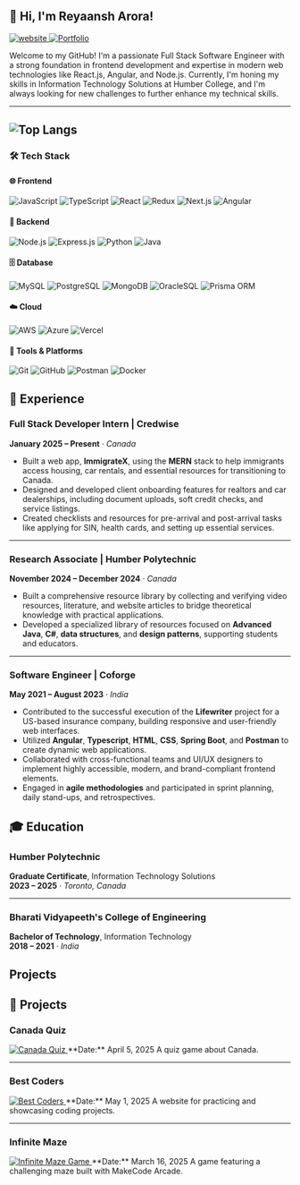 ## 👋 Hi, I'm Reyaansh Arora!
<p>
<a href="https://reyaansharora26.github.io/reyaansharora26github.io/" target="_blank">
  <img src="https://img.shields.io/badge/Visit%20My%20Portfolio-blue?style=for-the-badge" alt="website" />
</a>

<a href="https://reyaansharora26.github.io/reyaansharora26github.io/" target="_blank">
  <img src="https://img.shields.io/badge/Visit%20My%20Portfolio-blue?style=for-the-badge" alt="Portfolio" />
</a>
  
</p>

Welcome to my GitHub! I'm a passionate Full Stack Software Engineer with a strong foundation in frontend development and
expertise in modern web technologies like React.js, Angular, and Node.js. Currently, I'm honing my skills in Information
Technology Solutions at Humber College, and I'm always looking for new challenges to further enhance my technical skills.

---

![Top Langs](https://github-readme-stats.vercel.app/api/top-langs/?username=rajatsachdeva31&theme=dark&show_icons=true&hide_border=true&layout=compact)
---

### 🛠️ **Tech Stack**

#### 🌐 Frontend
![JavaScript](https://img.shields.io/badge/-JavaScript-F7DF1E?logo=javascript&logoColor=black)
![TypeScript](https://img.shields.io/badge/TypeScript-3178C6?logo=typescript&logoColor=white)
![React](https://img.shields.io/badge/-React.js-61DAFB?logo=react&logoColor=black)
![Redux](https://img.shields.io/badge/Redux-764ABC?logo=redux&logoColor=fff)
![Next.js](https://img.shields.io/badge/next.js-000000?logo=nextdotjs&logoColor=white)
![Angular](https://img.shields.io/badge/-Angular-DD0031?logo=angular&logoColor=white)

#### 🧠 Backend
![Node.js](https://img.shields.io/badge/-Node.js-339933?logo=node.js&logoColor=white)
![Express.js](https://img.shields.io/badge/-Express.js-FFFFFF?logo=Express&logoColor=black)
![Python](https://img.shields.io/badge/-Python-3776AB?logo=python&logoColor=white)
![Java](https://img.shields.io/badge/-Java-ED8B00?logo=openjdk&logoColor=white)

#### 🗄️ Database
![MySQL](https://img.shields.io/badge/-SQL-4479A1?logo=MySQL&logoColor=white)
![PostgreSQL](https://img.shields.io/badge/PostgreSQL-316192?logo=postgresql&logoColor=white)
![MongoDB](https://img.shields.io/badge/MongoDB-%234ea94b.svg?logo=mongodb&logoColor=white)
![OracleSQL](https://img.shields.io/badge/Oracle-F80000?&logo=Oracle&logoColor=white)
![Prisma ORM](https://img.shields.io/badge/-Prisma-5a67d8?logo=Prisma&logoColor=white)

#### ☁️ Cloud
![AWS](https://img.shields.io/badge/Amazon_Web_Services-232F3E?logo=amazon-web-services&logoColor=white)
![Azure](https://img.shields.io/badge/Microsoft_Azure-0078D4?logo=microsoft-azure&logoColor=white)
![Vercel](https://img.shields.io/badge/Vercel-000000?logo=vercel&logoColor=white)

#### 🧰 Tools & Platforms
![Git](https://img.shields.io/badge/-Git-F05032?logo=git&logoColor=white)
![GitHub](https://img.shields.io/badge/-Github-000000?logo=Github&logoColor=white)
![Postman](https://img.shields.io/badge/-Postman-FF6C37?logo=postman&logoColor=white)
![Docker](https://img.shields.io/badge/-Docker-2496ED?logo=docker&logoColor=white)





## 💼 Experience

### Full Stack Developer Intern | Credwise  
**January 2025 – Present** · *Canada*  
- Built a web app, **ImmigrateX**, using the **MERN** stack to help immigrants access housing, car rentals, and essential resources for transitioning to Canada.  
- Designed and developed client onboarding features for realtors and car dealerships, including document uploads, soft credit checks, and service listings.  
- Created checklists and resources for pre-arrival and post-arrival tasks like applying for SIN, health cards, and setting up essential services.

---

### Research Associate | Humber Polytechnic  
**November 2024 – December 2024** · *Canada*  
- Built a comprehensive resource library by collecting and verifying video resources, literature, and website articles to bridge theoretical knowledge with practical applications.  
- Developed a specialized library of resources focused on **Advanced Java**, **C#**, **data structures**, and **design patterns**, supporting students and educators.

---

### Software Engineer | Coforge  
**May 2021 – August 2023** · *India*  
- Contributed to the successful execution of the **Lifewriter** project for a US-based insurance company, building responsive and user-friendly web interfaces.  
- Utilized **Angular**, **Typescript**, **HTML**, **CSS**, **Spring Boot**, and **Postman** to create dynamic web applications.  
- Collaborated with cross-functional teams and UI/UX designers to implement highly accessible, modern, and brand-compliant frontend elements.  
- Engaged in **agile methodologies** and participated in sprint planning, daily stand-ups, and retrospectives.




## 🎓 Education

### Humber Polytechnic  
**Graduate Certificate**, Information Technology Solutions  
**2023 – 2025** · *Toronto, Canada*

---

### Bharati Vidyapeeth's College of Engineering  
**Bachelor of Technology**, Information Technology  
**2018 – 2021** · *India*




## Projects
## 🧩 Projects

### Canada Quiz  
<a href="https://reyaansharora26.github.io/canada-quiz-app/" target="_blank">
  <img src="https://img.shields.io/badge/Canada%20Quiz-blue?style=for-the-badge" alt="Canada Quiz" />
</a>  
**Date:** April 5, 2025  
A quiz game about Canada.

---

### Best Coders  
<a href="https://reyaansharora26.github.io/best%20coders/" target="_blank">
  <img src="https://img.shields.io/badge/Best%20Coders-blue?style=for-the-badge" alt="Best Coders" />
</a>  
**Date:** May 1, 2025  
A website for practicing and showcasing coding projects.

---

### Infinite Maze  
<a href="https://arcade.makecode.com/S43088-10913-67404-52003" target="_blank">
  <img src="https://img.shields.io/badge/Infinite%20Maze-blue?style=for-the-badge" alt="Infinite Maze Game" />
</a>  
**Date:** March 16, 2025  
A game featuring a challenging maze built with MakeCode Arcade.



<style>
  button {
   padding: 5px;
            margin: 10px;
            border-radius: 5px;
            background-color: blue;
            color: #fff;
            line-height: 2;
  }
</style>








